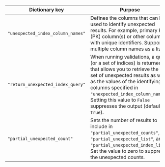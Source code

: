 | Dictionary key | Purpose                                                                                                                                                                                                                                                                                                      |
| --- |--------------------------------------------------------------------------------------------------------------------------------------------------------------------------------------------------------------------------------------------------------------------------------------------------------------|
| `"unexpected_index_column_names"` | Defines the columns that can be used to identify unexpected results. For example, primary key (PK) column(s) or other columns with unique identifiers. Supports multiple column names as a list.                                                                                                             |
|`"return_unexpected_index_query"` | When running validations, a query (or a set of indices) is returned that allows you to retrieve the full set of unexpected results as well as the values of the identifying columns specified in `"unexpected_index_column_names"`.  Setting this value to `False` suppresses the output (default is `True`). |
| `"partial_unexpected_count"` | Sets the number of results to include in `"partial_unexpected_counts"`, `"partial_unexpected_list"`, and `"partial_unexpected_index_list"`. Set the value to zero to suppress the unexpected counts.                                                                                                                           |
